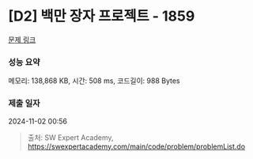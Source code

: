 # [D2] 백만 장자 프로젝트 - 1859 

[문제 링크](https://swexpertacademy.com/main/code/problem/problemDetail.do?contestProbId=AV5LrsUaDxcDFAXc) 

### 성능 요약

메모리: 138,868 KB, 시간: 508 ms, 코드길이: 988 Bytes

### 제출 일자

2024-11-02 00:56



> 출처: SW Expert Academy, https://swexpertacademy.com/main/code/problem/problemList.do